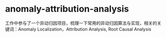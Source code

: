 # anomaly-attribution-analysis
工作中参与了一个异动归因项目，梳理一下常用的异动归因算法与实现，相关的关键词：Anomaly Localization，Attribution Analysis, Root Causal Analysis

